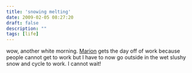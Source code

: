 ```yaml
---
title: 'snowing melting'
date: 2009-02-05 08:27:20
draft: false
description: ""
tags: [life]
---
```


wow, another white morning. [Marion](http://www.marionmouttou.co.uk) gets the day off of work because people cannot get to work but I have to now go outside in the wet slushy snow and cycle to work. I cannot wait!